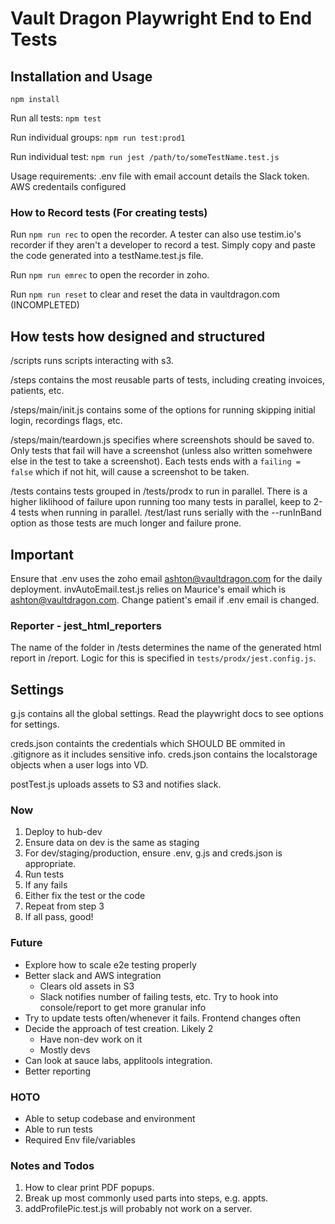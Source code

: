 # Vault Dragon Playwright End to End Tests

## Installation and Usage

`npm install`

Run all tests: `npm test`

Run individual groups: `npm run test:prod1`

Run individual test: `npm run jest /path/to/someTestName.test.js`

Usage requirements:
.env file with email account details the Slack token.
AWS credentails configured

### How to Record tests (For creating tests)

Run `npm run rec` to open the recorder. A tester can also use testim.io's recorder if they aren't a developer to record a test. Simply copy and paste the code generated into a testName.test.js file.

Run `npm run emrec` to open the recorder in zoho.

Run `npm run reset` to clear and reset the data in vaultdragon.com (INCOMPLETED)

## How tests how designed and structured

/scripts runs scripts interacting with s3.

/steps contains the most reusable parts of tests, including creating invoices, patients, etc.

/steps/main/init.js contains some of the options for running skipping initial login, recordings flags, etc.

/steps/main/teardown.js specifies where screenshots should be saved to. Only tests that fail will have a screenshot (unless also written somehwere else in the test to take a screenshot). Each tests ends with a `failing = false` which if not hit, will cause a screenshot to be taken.

/tests contains tests grouped in /tests/prodx to run in parallel. There is a higher liklihood of failure upon running too many tests in parallel, keep to 2-4 tests when running in parallel. /test/last runs serially with the --runInBand option as those tests are much longer and failure prone.

## Important

Ensure that .env uses the zoho email ashton@vaultdragon.com for the daily deployment. invAutoEmail.test.js relies on Maurice's email which is ashton@vaultdragon.com. Change patient's email if .env email is changed.

### Reporter - jest_html_reporters

The name of the folder in /tests determines the name of the generated html report in /report. Logic for this is specified in `tests/prodx/jest.config.js`.

## Settings

g.js contains all the global settings. Read the playwright docs to see options for settings.

creds.json containts the credentials which SHOULD BE ommited in .gitignore as it includes sensitive info. creds.json contains the localstorage objects when a user logs into VD.

postTest.js uploads assets to S3 and notifies slack.

### Now

1. Deploy to hub-dev
2. Ensure data on dev is the same as staging
3. For dev/staging/production, ensure .env, g.js and creds.json is appropriate.
4. Run tests
5. If any fails
6. Either fix the test or the code
7. Repeat from step 3
8. If all pass, good!

### Future

- Explore how to scale e2e testing properly
- Better slack and AWS integration
  - Clears old assets in S3
  - Slack notifies number of failing tests, etc. Try to hook into console/report to get more granular info
- Try to update tests often/whenever it fails. Frontend changes often
- Decide the approach of test creation. Likely 2
  - Have non-dev work on it
  - Mostly devs
- Can look at sauce labs, applitools integration.
- Better reporting

### HOTO

- Able to setup codebase and environment
- Able to run tests
- Required Env file/variables

### Notes and Todos

1. How to clear print PDF popups.
2. Break up most commonly used parts into steps, e.g. appts.
3. addProfilePic.test.js will probably not work on a server.
